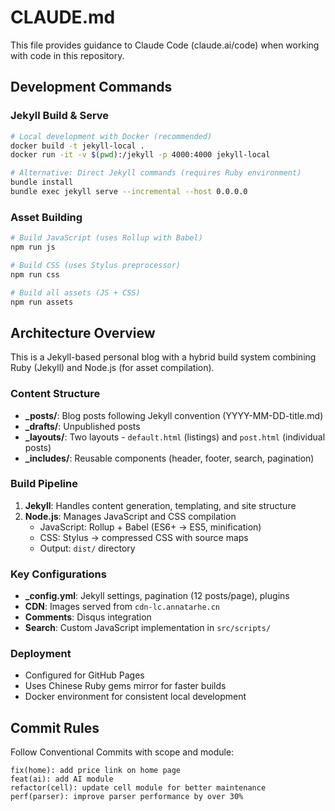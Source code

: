 # CLAUDE.md

This file provides guidance to Claude Code (claude.ai/code) when working with code in this repository.

## Development Commands

### Jekyll Build & Serve
```bash
# Local development with Docker (recommended)
docker build -t jekyll-local .
docker run -it -v $(pwd):/jekyll -p 4000:4000 jekyll-local

# Alternative: Direct Jekyll commands (requires Ruby environment)
bundle install
bundle exec jekyll serve --incremental --host 0.0.0.0
```

### Asset Building
```bash
# Build JavaScript (uses Rollup with Babel)
npm run js

# Build CSS (uses Stylus preprocessor)
npm run css

# Build all assets (JS + CSS)
npm run assets
```

## Architecture Overview

This is a Jekyll-based personal blog with a hybrid build system combining Ruby (Jekyll) and Node.js (for asset compilation).

### Content Structure
- **_posts/**: Blog posts following Jekyll convention (YYYY-MM-DD-title.md)
- **_drafts/**: Unpublished posts
- **_layouts/**: Two layouts - `default.html` (listings) and `post.html` (individual posts)
- **_includes/**: Reusable components (header, footer, search, pagination)

### Build Pipeline
1. **Jekyll**: Handles content generation, templating, and site structure
2. **Node.js**: Manages JavaScript and CSS compilation
   - JavaScript: Rollup + Babel (ES6+ → ES5, minification)
   - CSS: Stylus → compressed CSS with source maps
   - Output: `dist/` directory

### Key Configurations
- **_config.yml**: Jekyll settings, pagination (12 posts/page), plugins
- **CDN**: Images served from `cdn-lc.annatarhe.cn`
- **Comments**: Disqus integration
- **Search**: Custom JavaScript implementation in `src/scripts/`

### Deployment
- Configured for GitHub Pages
- Uses Chinese Ruby gems mirror for faster builds
- Docker environment for consistent local development

## Commit Rules

Follow Conventional Commits with scope and module:
```
fix(home): add price link on home page
feat(ai): add AI module
refactor(cell): update cell module for better maintenance
perf(parser): improve parser performance by over 30%
```